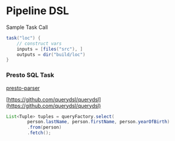 # Pipeline DSL

Sample Task Call

```groovy
task("loc") {
    // construct vars
    inputs = [files("src"), ]
    outputs = dir("build/loc")
}
```

### Presto SQL Task

[presto-parser](https://github.com/prestodb/presto/tree/master/presto-parser)

[https://github.com/querydsl/querydsl](https://github.com/querydsl/querydsl)

```java
List<Tuple> tuples = queryFactory.select(
        person.lastName, person.firstName, person.yearOfBirth)
        .from(person)
        .fetch();
```

